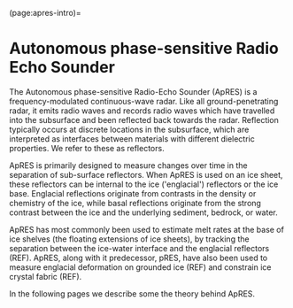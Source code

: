 (page:apres-intro)=
# Autonomous phase-sensitive Radio Echo Sounder

The Autonomous phase-sensitive Radio-Echo Sounder (ApRES) is a frequency-modulated continuous-wave radar. Like all ground-penetrating radar, it emits radio waves and records radio waves which have travelled into the subsurface and been reflected back towards the radar. Reflection typically occurs at discrete locations in the subsurface, which are interpreted as interfaces between materials with different dielectric properties. We refer to these as reflectors.

ApRES is primarily designed to measure changes over time in the separation of sub-surface reflectors. When ApRES is used on an ice sheet, these reflectors can be internal to the ice ('englacial') reflectors or the ice base. Englacial reflections originate from contrasts in the density or chemistry of the ice, while basal reflections originate from the strong contrast between the ice and the underlying sediment, bedrock, or water. 

ApRES has most commonly been used to estimate melt rates at the base of ice shelves (the floating extensions of ice sheets), by tracking the separation between the ice-water interface and the englacial reflectors (REF). ApRES, along with it predecessor, pRES, have also been used to measure englacial deformation on grounded ice (REF) and constrain ice crystal fabric (REF).

In the following pages we describe some the theory behind ApRES. 

